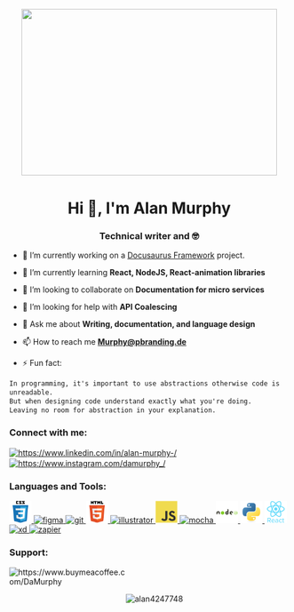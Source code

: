 <p align="center">
  <img width="460" height="300" src="https://user-images.githubusercontent.com/52749223/217674694-066879fe-01fb-40c9-9525-bbc0b713b19f.gif">
</p>
</p>

<h1 align="center">Hi 👋, I'm Alan Murphy</h1>
<h3 align="center">Technical writer and 🤓</h3>

- 🔭 I’m currently working on a [Docusaurus Framework](https://github.com/Alan4247748/friendly-potato) project. 

- 🌱 I’m currently learning **React, NodeJS, React-animation libraries**

- 👯 I’m looking to collaborate on **Documentation for micro services**

- 🤝 I’m looking for help with **API Coalescing**

- 💬 Ask me about **Writing, documentation, and language design**

- 📫 How to reach me **Murphy@pbranding.de**

- ⚡ Fun fact:

```
In programming, it's important to use abstractions otherwise code is unreadable. 
But when designing code understand exactly what you're doing. 
Leaving no room for abstraction in your explanation.

```
<h3 align="left">Connect with me:</h3>
<p align="left">
<a href="https://linkedin.com/in/https://www.linkedin.com/in/alan-murphy-/" target="blank"><img align="center" src="https://raw.githubusercontent.com/rahuldkjain/github-profile-readme-generator/master/src/images/icons/Social/linked-in-alt.svg" alt="https://www.linkedin.com/in/alan-murphy-/" height="30" width="40" /></a>
<a href="https://instagram.com/https://www.instagram.com/damurphy_/" target="blank"><img align="center" src="https://raw.githubusercontent.com/rahuldkjain/github-profile-readme-generator/master/src/images/icons/Social/instagram.svg" alt="https://www.instagram.com/damurphy_/" height="30" width="40" /></a>
<h3 align="left">Languages and Tools:</h3>
<p align="left"> <a href="https://www.w3schools.com/css/" target="_blank" rel="noreferrer"> <img src="https://raw.githubusercontent.com/devicons/devicon/master/icons/css3/css3-original-wordmark.svg" alt="css3" width="40" height="40"/> </a> <a href="https://www.figma.com/" target="_blank" rel="noreferrer"> <img src="https://www.vectorlogo.zone/logos/figma/figma-icon.svg" alt="figma" width="40" height="40"/> </a> <a href="https://git-scm.com/" target="_blank" rel="noreferrer"> <img src="https://www.vectorlogo.zone/logos/git-scm/git-scm-icon.svg" alt="git" width="40" height="40"/> </a> <a href="https://www.w3.org/html/" target="_blank" rel="noreferrer"> <img src="https://raw.githubusercontent.com/devicons/devicon/master/icons/html5/html5-original-wordmark.svg" alt="html5" width="40" height="40"/> </a> <a href="https://www.adobe.com/in/products/illustrator.html" target="_blank" rel="noreferrer"> <img src="https://www.vectorlogo.zone/logos/adobe_illustrator/adobe_illustrator-icon.svg" alt="illustrator" width="40" height="40"/> </a> <a href="https://developer.mozilla.org/en-US/docs/Web/JavaScript" target="_blank" rel="noreferrer"> <img src="https://raw.githubusercontent.com/devicons/devicon/master/icons/javascript/javascript-original.svg" alt="javascript" width="40" height="40"/> </a> <a href="https://mochajs.org" target="_blank" rel="noreferrer"> <img src="https://www.vectorlogo.zone/logos/mochajs/mochajs-icon.svg" alt="mocha" width="40" height="40"/> </a> <a href="https://nodejs.org" target="_blank" rel="noreferrer"> <img src="https://raw.githubusercontent.com/devicons/devicon/master/icons/nodejs/nodejs-original-wordmark.svg" alt="nodejs" width="40" height="40"/> </a> <a href="https://www.python.org" target="_blank" rel="noreferrer"> <img src="https://raw.githubusercontent.com/devicons/devicon/master/icons/python/python-original.svg" alt="python" width="40" height="40"/> </a> <a href="https://reactjs.org/" target="_blank" rel="noreferrer"> <img src="https://raw.githubusercontent.com/devicons/devicon/master/icons/react/react-original-wordmark.svg" alt="react" width="40" height="40"/> </a> <a href="https://www.adobe.com/products/xd.html" target="_blank" rel="noreferrer"> <img src="https://cdn.worldvectorlogo.com/logos/adobe-xd.svg" alt="xd" width="40" height="40"/> </a> <a href="https://zapier.com" target="_blank" rel="noreferrer"> <img src="https://www.vectorlogo.zone/logos/zapier/zapier-icon.svg" alt="zapier" width="40" height="40"/> </a> </p>

<h3 align="left">Support:</h3>
<p><a href="https://www.buymeacoffee.com/https://www.buymeacoffee.com/DaMurphy"> <img align="left" src="https://cdn.buymeacoffee.com/buttons/v2/default-yellow.png" height="50" width="210" alt="https://www.buymeacoffee.com/DaMurphy" /></a></p><br><br>

<p><img align="left" src="https://github-readme-stats.vercel.app/api/top-langs?username=alan4247748&show_icons=true&locale=en&layout=compact" alt="alan4247748" /></p>

